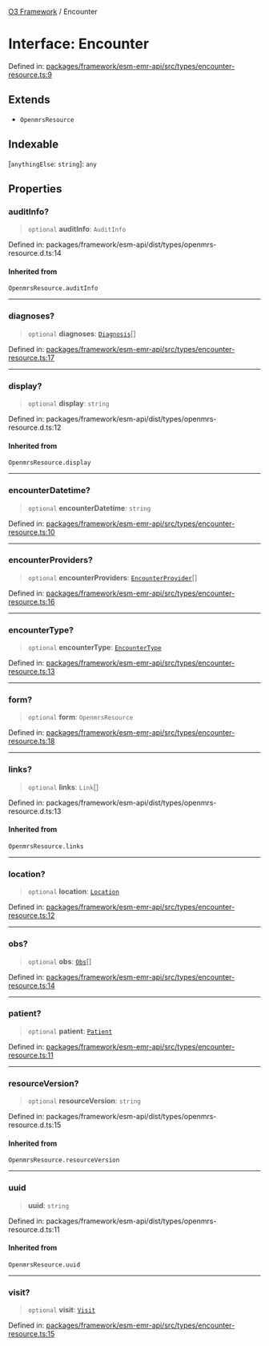 [O3 Framework](../API.md) / Encounter

# Interface: Encounter

Defined in: [packages/framework/esm-emr-api/src/types/encounter-resource.ts:9](https://github.com/UjjawalPrabhat/openmrs-esm-core/blob/main/packages/framework/esm-emr-api/src/types/encounter-resource.ts#L9)

## Extends

- `OpenmrsResource`

## Indexable

\[`anythingElse`: `string`\]: `any`

## Properties

### auditInfo?

> `optional` **auditInfo**: `AuditInfo`

Defined in: packages/framework/esm-api/dist/types/openmrs-resource.d.ts:14

#### Inherited from

`OpenmrsResource.auditInfo`

***

### diagnoses?

> `optional` **diagnoses**: [`Diagnosis`](Diagnosis.md)[]

Defined in: [packages/framework/esm-emr-api/src/types/encounter-resource.ts:17](https://github.com/UjjawalPrabhat/openmrs-esm-core/blob/main/packages/framework/esm-emr-api/src/types/encounter-resource.ts#L17)

***

### display?

> `optional` **display**: `string`

Defined in: packages/framework/esm-api/dist/types/openmrs-resource.d.ts:12

#### Inherited from

`OpenmrsResource.display`

***

### encounterDatetime?

> `optional` **encounterDatetime**: `string`

Defined in: [packages/framework/esm-emr-api/src/types/encounter-resource.ts:10](https://github.com/UjjawalPrabhat/openmrs-esm-core/blob/main/packages/framework/esm-emr-api/src/types/encounter-resource.ts#L10)

***

### encounterProviders?

> `optional` **encounterProviders**: [`EncounterProvider`](EncounterProvider.md)[]

Defined in: [packages/framework/esm-emr-api/src/types/encounter-resource.ts:16](https://github.com/UjjawalPrabhat/openmrs-esm-core/blob/main/packages/framework/esm-emr-api/src/types/encounter-resource.ts#L16)

***

### encounterType?

> `optional` **encounterType**: [`EncounterType`](EncounterType.md)

Defined in: [packages/framework/esm-emr-api/src/types/encounter-resource.ts:13](https://github.com/UjjawalPrabhat/openmrs-esm-core/blob/main/packages/framework/esm-emr-api/src/types/encounter-resource.ts#L13)

***

### form?

> `optional` **form**: `OpenmrsResource`

Defined in: [packages/framework/esm-emr-api/src/types/encounter-resource.ts:18](https://github.com/UjjawalPrabhat/openmrs-esm-core/blob/main/packages/framework/esm-emr-api/src/types/encounter-resource.ts#L18)

***

### links?

> `optional` **links**: `Link`[]

Defined in: packages/framework/esm-api/dist/types/openmrs-resource.d.ts:13

#### Inherited from

`OpenmrsResource.links`

***

### location?

> `optional` **location**: [`Location`](Location.md)

Defined in: [packages/framework/esm-emr-api/src/types/encounter-resource.ts:12](https://github.com/UjjawalPrabhat/openmrs-esm-core/blob/main/packages/framework/esm-emr-api/src/types/encounter-resource.ts#L12)

***

### obs?

> `optional` **obs**: [`Obs`](Obs.md)[]

Defined in: [packages/framework/esm-emr-api/src/types/encounter-resource.ts:14](https://github.com/UjjawalPrabhat/openmrs-esm-core/blob/main/packages/framework/esm-emr-api/src/types/encounter-resource.ts#L14)

***

### patient?

> `optional` **patient**: [`Patient`](Patient.md)

Defined in: [packages/framework/esm-emr-api/src/types/encounter-resource.ts:11](https://github.com/UjjawalPrabhat/openmrs-esm-core/blob/main/packages/framework/esm-emr-api/src/types/encounter-resource.ts#L11)

***

### resourceVersion?

> `optional` **resourceVersion**: `string`

Defined in: packages/framework/esm-api/dist/types/openmrs-resource.d.ts:15

#### Inherited from

`OpenmrsResource.resourceVersion`

***

### uuid

> **uuid**: `string`

Defined in: packages/framework/esm-api/dist/types/openmrs-resource.d.ts:11

#### Inherited from

`OpenmrsResource.uuid`

***

### visit?

> `optional` **visit**: [`Visit`](Visit.md)

Defined in: [packages/framework/esm-emr-api/src/types/encounter-resource.ts:15](https://github.com/UjjawalPrabhat/openmrs-esm-core/blob/main/packages/framework/esm-emr-api/src/types/encounter-resource.ts#L15)
